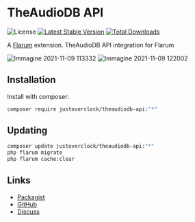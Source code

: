 # TheAudioDB API

![License](https://img.shields.io/badge/license-0BSD-blue.svg) [![Latest Stable Version](https://img.shields.io/packagist/v/justoverclock/theaudiodb-api.svg)](https://packagist.org/packages/justoverclock/theaudiodb-api) [![Total Downloads](https://img.shields.io/packagist/dt/justoverclock/theaudiodb-api.svg)](https://packagist.org/packages/justoverclock/theaudiodb-api)

A [Flarum](http://flarum.org) extension. TheAudioDB API integration for Flarum

![Immagine 2021-11-09 113332](https://user-images.githubusercontent.com/79002016/140908648-197232dc-d81f-488e-8357-e0ba2e5da325.png)
![Immagine 2021-11-09 122002](https://user-images.githubusercontent.com/79002016/140915116-6eabd021-a782-432c-a21f-26a34d706ddc.png)


## Installation

Install with composer:

```sh
composer require justoverclock/theaudiodb-api:"*"
```

## Updating

```sh
composer update justoverclock/theaudiodb-api:"*"
php flarum migrate
php flarum cache:clear
```

## Links

- [Packagist](https://packagist.org/packages/justoverclock/theaudiodb-api)
- [GitHub](https://github.com/justoverclock/theaudiodb-api)
- [Discuss](https://discuss.flarum.org/d/PUT_DISCUSS_SLUG_HERE)
